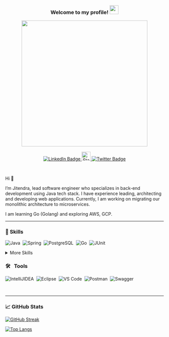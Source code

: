 <h3 align="center">
  Welcome to my profile!
  <img src="https://media.giphy.com/media/hvRJCLFzcasrR4ia7z/giphy.gif" width="28">
</h3>
<div id="header" align="center">
  <img src="https://media.giphy.com/media/PmAjqmm4beKervYzFr/giphy.gif" width="400"/>
  <br>
  <br>
  <div id="badges">
    <a href="www.linkedin.com/in/jitendragedam">
      <img src="https://img.shields.io/badge/LinkedIn-0A66C2?style=for-the-badge&logo=linkedin&logoColor=white" alt="LinkedIn Badge"/>
    </a>
    <a href="https://stackoverflow.com/users/4794985/jitendra" 
       target="_blank">
      <img alt="StackOverflow user information" src="https://stackoverflow-badge.herokuapp.com/api/StackOverflowBadge/4794985" height="28">
    </a>
    <a href="https://twitter.com/jitendragedam">
      <img src="https://img.shields.io/badge/Twitter-%231DA1F2.svg?style=for-the-badge&logo=Twitter&logoColor=white" alt="Twitter Badge"/>
    </a>
    <br>
    <br>
    <p align="center"><img src="https://komarev.com/ghpvc/?username=jitendragedam&style=flat-square&color=blue" alt=""></p>
  </div>
</div>


Hi 👋 

I’m Jitendra, lead software engineer who specializes in back-end development using Java tech stack. I have experience leading, architecting and 
developing web applications. Currently, I am working on migrating our monolithic architecture to microservices.

I am learning Go (Golang) and exploring AWS, GCP.

---

### 💼 Skills

<p>
<img src="https://img.shields.io/badge/java-%23ED8B00.svg?style=for-the-badge&logo=java&logoColor=white" title="Java" alt="Java"/>&nbsp; 
<img src="https://img.shields.io/badge/spring-%236DB33F.svg?style=for-the-badge&logo=spring&logoColor=white" title="Spring" alt="Spring"/>&nbsp;
<img src="https://img.shields.io/badge/postgres-%23316192.svg?style=for-the-badge&logo=postgresql&logoColor=white" title="PostgreSQL" alt="PostgreSQL"/>&nbsp;
<img src="https://img.shields.io/badge/go-%2300ADD8.svg?style=for-the-badge&logo=go&logoColor=white" title="Go" alt="Go"/>&nbsp;
<img src="https://img.shields.io/badge/junit-0078d7.svg?style=for-the-badge&logo=junit5&logoColor=yellow" title="JUnit" alt="JUnit"/>&nbsp;
</p>
<details>
<summary>More Skills</summary>
<br>
<img src="https://img.shields.io/badge/Hibernate-59666C?style=for-the-badge&logo=Hibernate&logoColor=white" title="Hibernate" alt="Hibernate"/>&nbsp;
<img src="https://img.shields.io/badge/angular-%23DD0031.svg?style=for-the-badge&logo=angular&logoColor=white" title="Angular" alt="Angular"/>&nbsp;
<img src="https://img.shields.io/badge/Apache%20Maven-C71A36?style=for-the-badge&logo=Apache%20Maven&logoColor=white" title="Maven" alt="Maven"/>&nbsp;
<img src="https://img.shields.io/badge/apache%20tomcat-%23F8DC75.svg?style=for-the-badge&logo=apache-tomcat&logoColor=black" title="Tomcat" alt="Tomcat"/>&nbsp;
<img src="https://img.shields.io/badge/AWS-%23FF9900.svg?style=for-the-badge&logo=amazon-aws&logoColor=white" title="AWS" alt="AWS"/>&nbsp;
<img src="https://img.shields.io/badge/git-%23F05033.svg?style=for-the-badge&logo=git&logoColor=white" title="Git" alt="Git"/>&nbsp;
<img src="https://img.shields.io/badge/Rabbitmq-FF6600?style=for-the-badge&logo=rabbitmq&logoColor=white" title="RabbitMQ" alt="RabbitMQ"/>&nbsp;
<img src="https://img.shields.io/badge/docker-%230db7ed.svg?style=for-the-badge&logo=docker&logoColor=white" title="Docker" alt="Docker"/>&nbsp;
<img src="https://img.shields.io/badge/mercurial-999999.svg?style=for-the-badge&logo=mercurial&logoColor=white" title="Mercurial" alt="Mercurial"/>&nbsp;
<img src="https://img.shields.io/badge/SonarQube-4E9BCD?style=for-the-badge&logo=SonarQube&logoColor=white" title="SonarQube" alt="SonarQube"/>&nbsp;
<br>
</details>

###  🛠 &nbsp; Tools
<p>
<img src="https://img.shields.io/badge/IntelliJIDEA-000000.svg?style=for-the-badge&logo=intellij-idea&logoColor=white" title="IntelliJIDEA" alt="IntelliJIDEA"/>&nbsp;  
<img src="https://img.shields.io/badge/Eclipse-FE7A16.svg?style=for-the-badge&logo=Eclipse&logoColor=white" title="Eclipse" alt="Eclipse"/>&nbsp;  
<img src="https://img.shields.io/badge/Visual%20Studio%20Code-0078d7.svg?style=for-the-badge&logo=visual-studio-code&logoColor=white" title="VS Code" alt="VS Code"/>&nbsp;
<img src="https://img.shields.io/badge/Postman-FF6C37?style=for-the-badge&logo=postman&logoColor=white" title="Postman" alt="Postman"/>&nbsp;
<img src="https://img.shields.io/badge/-Swagger-%23Clojure?style=for-the-badge&logo=swagger&logoColor=white" title="Swagger" alt="Swagger"/>&nbsp;
</p>
<br>

---

### &#x1f4c8; GitHub Stats
[![GitHub Streak](http://github-readme-streak-stats.herokuapp.com?user=jitendragedam&theme=dark&background=000000)](https://git.io/streak-stats)

[![Top Langs](https://github-readme-stats.vercel.app/api/top-langs/?username=jitendragedam&layout=compact&theme=vision-friendly-dark)](https://github.com/jitendragedam/github-readme-stats)

<!---
jitendragedam/jitendragedam is a ✨ special ✨ repository because its `README.md` (this file) appears on your GitHub profile.
You can click the Preview link to take a look at your changes.
--->
